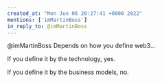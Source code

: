 ```yaml
---
created_at: "Mon Jun 06 20:27:41 +0000 2022"
mentions: ['imMartinBoss']
in_reply_to: @imMartinBoss
---
```


@imMartinBoss Depends on how you define web3...

If you define it by the technology, yes. 

If you define it by the business models, no.